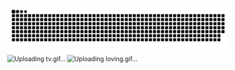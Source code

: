 ![Snake animation](https://github.com/jnthmota/jnthmota/blob/output/github-contribution-grid-snake.svg)
![Uploading tv.gif…]()
![Uploading loving.gif…]()
